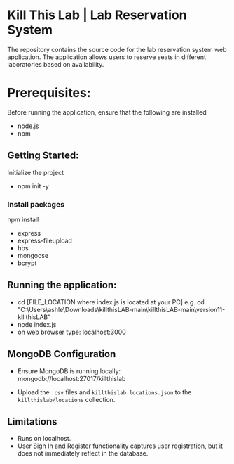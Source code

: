 # Kill This Lab | Lab Reservation System

The repository contains the source code for the lab reservation system web application.
The application allows users to reserve seats in different laboratories based on availability.

# Prerequisites:
Before running the application, ensure that the following are installed
- node.js
- npm

## Getting Started:
Initialize the project
- npm init -y
### Install packages
npm install 
- express
- express-fileupload
- hbs
- mongoose
- bcrypt

## Running the application:
- cd [FILE_LOCATION where index.js is located at your PC]
e.g. cd "C:\Users\ashle\Downloads\killthisLAB-main\killthisLAB-main\version11-killthisLAB"
- node index.js
- on web browser type: localhost:3000


## MongoDB Configuration
   - Ensure MongoDB is running locally:
         mongodb://localhost:27017/killthislab

   - Upload the `.csv` files and `killthislab.locations.json` to the `killthislab/locations` collection.

## Limitations
- Runs on localhost.
- User Sign In and Register functionality captures user registration, but it does not immediately reflect in 
  the database.

